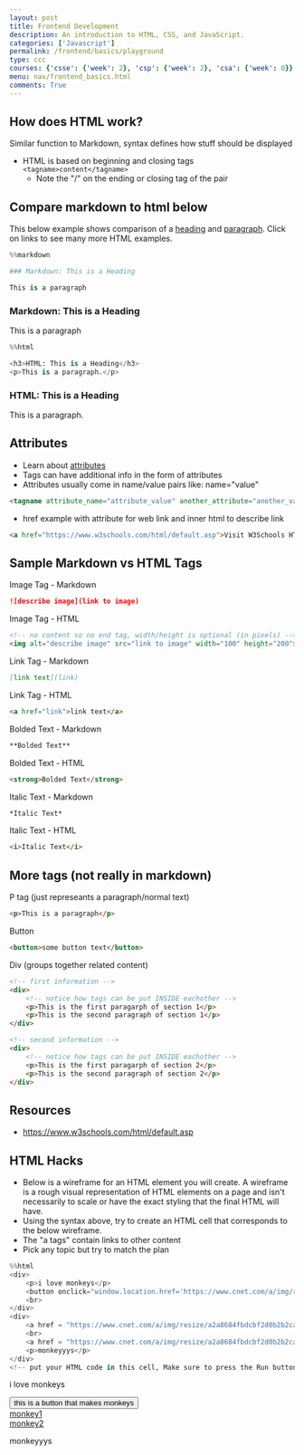 ```yaml
---
layout: post
title: Frontend Development
description: An introduction to HTML, CSS, and JavaScript.
categories: ['Javascript']
permalink: /frontend/basics/playground
type: ccc
courses: {'csse': {'week': 2}, 'csp': {'week': 2}, 'csa': {'week': 0}}
menu: nav/frontend_basics.html
comments: True
---
```


## How does HTML work?
Similar function to Markdown, syntax defines how stuff should be displayed
- HTML is based on beginning and closing tags `<tagname>content</tagname>`
  - Note the "/" on the ending or closing tag of the pair

## Compare markdown to html below
This below example shows comparison of a [heading](https://www.w3schools.com/html/html_headings.asp) and [paragraph](https://www.w3schools.com/html/html_paragraphs.asp).  Click on links to see many more HTML examples.


```python
%%markdown

### Markdown: This is a Heading

This is a paragraph

```



### Markdown: This is a Heading

This is a paragraph




```python
%%html

<h3>HTML: This is a Heading</h3>
<p>This is a paragraph.</p>
```



<h3>HTML: This is a Heading</h3>
<p>This is a paragraph.</p>



## Attributes
- Learn about [attributes](https://www.w3schools.com/html/html_attributes.asp) 
- Tags can have additional info in the form of attributes
- Attributes usually come in name/value pairs like: name="value"

```html
<tagname attribute_name="attribute_value" another_attribute="another_value">inner html text</tagname>
```

- href example with attribute for web link and inner html to describe link

```html
<a href="https://www.w3schools.com/html/default.asp">Visit W3Schools HTML Page</a>
```

## Sample Markdown vs HTML Tags
Image Tag - Markdown

```md
![describe image](link to image)
```

Image Tag - HTML

```html
<!-- no content so no end tag, width/height is optional (in pixels) -->
<img alt="describe image" src="link to image" width="100" height="200">
```

Link Tag - Markdown

```md
[link text](link)
```

Link Tag - HTML

```html
<a href="link">link text</a>
```

Bolded Text - Markdown

```md
**Bolded Text**
```

Bolded Text - HTML

```md
<strong>Bolded Text</strong>
```

Italic Text - Markdown

```md
*Italic Text*
```

Italic Text - HTML

```md
<i>Italic Text</i>
```

## More tags (not really in markdown)
P tag (just represeants a paragraph/normal text)

```html
<p>This is a paragraph</p>
```

Button

```html
<button>some button text</button>
```

Div (groups together related content)

```html
<!-- first information -->
<div>
    <!-- notice how tags can be put INSIDE eachother -->
    <p>This is the first paragarph of section 1</p>
    <p>This is the second paragraph of section 1</p>
</div>

<!-- second information -->
<div>
    <!-- notice how tags can be put INSIDE eachother -->
    <p>This is the first paragarph of section 2</p>
    <p>This is the second paragraph of section 2</p>
</div>
```



## Resources
- https://www.w3schools.com/html/default.asp

## HTML Hacks
- Below is a wireframe for an HTML element you will create. A wireframe is a rough visual representation of HTML elements on a page and isn't necessarily to scale or have the exact styling that the final HTML will have. 
- Using the syntax above, try to create an HTML cell that corresponds to the below wireframe.
- The "a tags" contain links to other content
- Pick any topic but try to match the plan



```python
%%html
<div>
    <p>i love monkeys</p>
    <button onclick="window.location.href='https://www.cnet.com/a/img/resize/a2a8684fbdcbf2d0b2b2ca48a64f8898437a5c00/hub/2014/08/06/472688a7-9be4-4a05-8c79-10199989c847/wikimonkey-cropped.jpg?auto=webp&fit=crop&height=675&width=1200'">this is a button that makes monkeys</button>
    <br>
</div>
<div>
    <a href = "https://www.cnet.com/a/img/resize/a2a8684fbdcbf2d0b2b2ca48a64f8898437a5c00/hub/2014/08/06/472688a7-9be4-4a05-8c79-10199989c847/wikimonkey-cropped.jpg?auto=webp&fit=crop&height=675&width=1200">monkey1</a>
    <br>
    <a href = "https://www.cnet.com/a/img/resize/a2a8684fbdcbf2d0b2b2ca48a64f8898437a5c00/hub/2014/08/06/472688a7-9be4-4a05-8c79-10199989c847/wikimonkey-cropped.jpg?auto=webp&fit=crop&height=675&width=1200">monkey2</a>
    <p>monkeyyys</p>
</div>
<!-- put your HTML code in this cell, Make sure to press the Run button to see your results below -->
```


<div>
    <p>i love monkeys</p>
    <button onclick="window.location.href='https://www.cnet.com/a/img/resize/a2a8684fbdcbf2d0b2b2ca48a64f8898437a5c00/hub/2014/08/06/472688a7-9be4-4a05-8c79-10199989c847/wikimonkey-cropped.jpg?auto=webp&fit=crop&height=675&width=1200'">this is a button that makes monkeys</button>
    <br>
</div>
<div>
    <a href = "https://www.cnet.com/a/img/resize/a2a8684fbdcbf2d0b2b2ca48a64f8898437a5c00/hub/2014/08/06/472688a7-9be4-4a05-8c79-10199989c847/wikimonkey-cropped.jpg?auto=webp&fit=crop&height=675&width=1200">monkey1</a>
    <br>
    <a href = "https://www.cnet.com/a/img/resize/a2a8684fbdcbf2d0b2b2ca48a64f8898437a5c00/hub/2014/08/06/472688a7-9be4-4a05-8c79-10199989c847/wikimonkey-cropped.jpg?auto=webp&fit=crop&height=675&width=1200">monkey2</a>
    <p>monkeyyys</p>
</div>
<!-- put your HTML code in this cell, Make sure to press the Run button to see your results below -->


